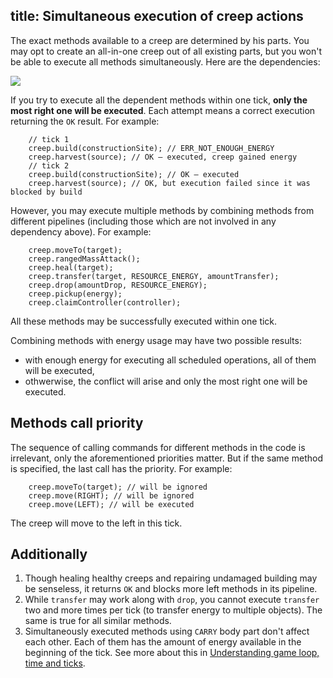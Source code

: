 title: Simultaneous execution of creep actions
---

The exact methods available to a creep are determined by his parts. You may opt to create an all-in-one creep out of all existing parts, but you won't be able to execute all methods simultaneously. Here are the dependencies:

![](img/action-priorities.png)

If you try to execute all the dependent methods within one tick, **only the most right one will be executed**. Each attempt means a correct execution returning the `OK` result. For example:

        // tick 1
        creep.build(constructionSite); // ERR_NOT_ENOUGH_ENERGY
        creep.harvest(source); // OK – executed, creep gained energy
        // tick 2
        creep.build(constructionSite); // OK – executed
        creep.harvest(source); // OK, but execution failed since it was blocked by build

However, you may execute multiple methods by combining methods from different pipelines (including those which are not involved in any dependency above). For example:

        creep.moveTo(target);
        creep.rangedMassAttack();
        creep.heal(target);
        creep.transfer(target, RESOURCE_ENERGY, amountTransfer);
        creep.drop(amountDrop, RESOURCE_ENERGY);
        creep.pickup(energy);
        creep.claimController(controller);

All these methods may be successfully executed within one tick.

Combining methods with energy usage may have two possible results:

*   with enough energy for executing all scheduled operations, all of them will be executed, 
*   othwerwise, the conflict will arise and only the most right one will be executed.

## Methods call priority

The sequence of calling commands for different methods in the code is irrelevant, only the aforementioned priorities matter. But if the same method is specified, the last call has the priority. For example:

        creep.moveTo(target); // will be ignored
        creep.move(RIGHT); // will be ignored
        creep.move(LEFT); // will be executed

The creep will move to the left in this tick.

## Additionally

1.  Though healing healthy creeps and repairing undamaged building may be senseless, it returns `OK` and blocks more left methods in its pipeline.
2.  While `transfer` may work along with `drop`, you cannot execute `transfer` two and more times per tick (to transfer energy to multiple objects). The same is true for all similar methods.
3.  Simultaneously executed methods using `CARRY` body part don't affect each other. Each of them has the amount of energy available in the beginning of the tick. See more about this in [Understanding game loop, time and ticks](/game-loop.html).